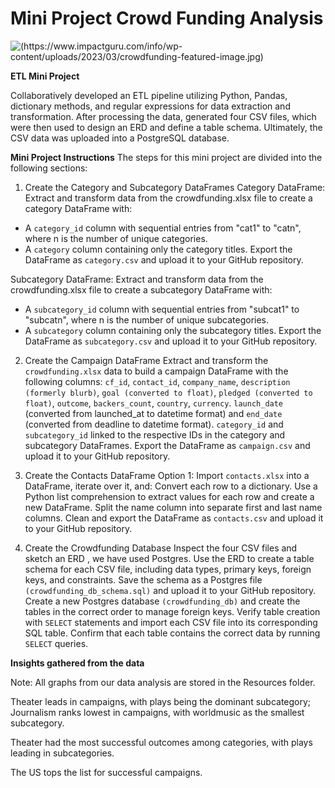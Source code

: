# Mini Project Crowd Funding Analysis
![(https://www.impactguru.com/info/wp-content/uploads/2023/03/crowdfunding-featured-image.jpg)](https://www.impactguru.com/info/wp-content/uploads/2023/03/crowdfunding-featured-image.jpg)

**ETL Mini Project**

Collaboratively developed an ETL pipeline utilizing Python, Pandas, dictionary methods, and regular expressions for data extraction and transformation. After processing the data, generated four CSV files, which were then used to design an ERD and define a table schema. Ultimately, the CSV data was uploaded into a PostgreSQL database.

**Mini Project Instructions**
The steps for this mini project are divided into the following sections:

1. Create the Category and Subcategory DataFrames
Category DataFrame: Extract and transform data from the crowdfunding.xlsx file to create a category DataFrame with:

* A `category_id` column with sequential entries from "cat1" to "catn", where n is the number of unique categories.
* A `category` column containing only the category titles.
Export the DataFrame as `category.csv` and upload it to your GitHub repository.

Subcategory DataFrame: Extract and transform data from the crowdfunding.xlsx file to create a subcategory DataFrame with:
* A `subcategory_id` column with sequential entries from "subcat1" to "subcatn", where n is the number of unique subcategories.
* A `subcategory` column containing only the subcategory titles.
Export the DataFrame as `subcategory.csv` and upload it to your GitHub repository.

2. Create the Campaign DataFrame
Extract and transform the `crowdfunding.xlsx` data to build a campaign DataFrame with the following columns:
`cf_id`, `contact_id`, `company_name`, `description (formerly blurb)`, `goal (converted to float)`, `pledged (converted to float)`, `outcome`, `backers_count`, `country`, `currency`.
`launch_date` (converted from launched_at to datetime format) and `end_date` (converted from deadline to datetime format).
`category_id` and `subcategory_id` linked to the respective IDs in the category and subcategory DataFrames.
Export the DataFrame as `campaign.csv` and upload it to your GitHub repository.

3. Create the Contacts DataFrame
Option 1: Import `contacts.xlsx` into a DataFrame, iterate over it, and:
Convert each row to a dictionary.
Use a Python list comprehension to extract values for each row and create a new DataFrame.
Split the name column into separate first and last name columns.
Clean and export the DataFrame as `contacts.csv` and upload it to your GitHub repository.

4. Create the Crowdfunding Database
Inspect the four CSV files and sketch an ERD , we have used Postgres.
Use the ERD to create a table schema for each CSV file, including data types, primary keys, foreign keys, and constraints.
Save the schema as a Postgres file `(crowdfunding_db_schema.sql)` and upload it to your GitHub repository.
Create a new Postgres database `(crowdfunding_db)` and create the tables in the correct order to manage foreign keys.
Verify table creation with `SELECT` statements and import each CSV file into its corresponding SQL table.
Confirm that each table contains the correct data by running `SELECT` queries.

**Insights gathered from the data**

Note: All graphs from our data analysis are stored in the Resources folder.

Theater leads in campaigns, with plays being the dominant subcategory; Journalism ranks lowest in campaigns, with worldmusic as the smallest subcategory.

Theater had the most successful outcomes among categories, with plays leading in subcategories.

The US tops the list for successful campaigns.

